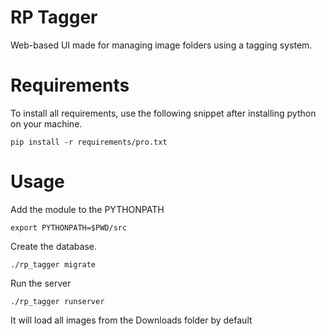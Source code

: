 # RP Tagger
Web-based UI made for managing image folders using a tagging system.

# Requirements
To install all requirements, use the following snippet after installing python on your machine.

    pip install -r requirements/pro.txt

# Usage

Add the module to the PYTHONPATH

    export PYTHONPATH=$PWD/src
    
Create the database.

    ./rp_tagger migrate

Run the server

    ./rp_tagger runserver

It will load all images from the Downloads folder by default
